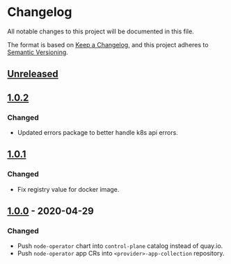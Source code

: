 # Changelog

All notable changes to this project will be documented in this file.

The format is based on [Keep a Changelog](https://keepachangelog.com/en/1.0.0/),
and this project adheres to [Semantic Versioning](https://semver.org/spec/v2.0.0.html).

## [Unreleased]

## [1.0.2]

### Changed

- Updated errors package to better handle k8s api errors.

## [1.0.1]

### Changed

- Fix registry value for docker image.

## [1.0.0] - 2020-04-29

### Changed

- Push `node-operator` chart into `control-plane` catalog instead of quay.io.
- Push `node-operator` app CRs into `<provider>-app-collection` repository.

[Unreleased]: https://github.com/giantswarm/node-operator/compare/v1.0.1...HEAD

[1.0.2]: https://github.com/giantswarm/node-operator/compare/v1.0.1...v1.0.2
[1.0.1]: https://github.com/giantswarm/node-operator/compare/v1.0.0...v1.0.1
[1.0.0]: https://github.com/giantswarm/node-operator/tag/v1.0.0
